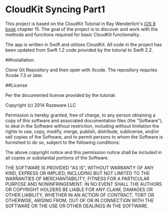 # CloudKit Syncing Part1

This project is based on the CloudKit Tutorial in Ray Wenderlich's [iOS 8 book](https://www.raywenderlich.com/83116/beginning-cloudkit-tutorial) chapter 15. The goal of the project is 
to discover and work with the methods and functions required for basic CloudKit functionality. 

The app is written in Swift and utilizes CloudKit. All code in the project has been updated from Swift 1.2 code provided by the tutorial to Swift 2.2.

##Installation

Clone Git Repository and then open with Xcode. The repository requries Xcode 7.3 or later.

##License 

Per the documented license provided by the tutorial:

Copyright (c) 2014 Razeware LLC

 Permission is hereby granted, free of charge, to any person obtaining a copy
 of this software and associated documentation files (the "Software"), to deal
 in the Software without restriction, including without limitation the rights
 to use, copy, modify, merge, publish, distribute, sublicense, and/or sell
 copies of the Software, and to permit persons to whom the Software is
 furnished to do so, subject to the following conditions:

 The above copyright notice and this permission notice shall be included in
 all copies or substantial portions of the Software.

 THE SOFTWARE IS PROVIDED "AS IS", WITHOUT WARRANTY OF ANY KIND, EXPRESS OR
 IMPLIED, INCLUDING BUT NOT LIMITED TO THE WARRANTIES OF MERCHANTABILITY,
 FITNESS FOR A PARTICULAR PURPOSE AND NONINFRINGEMENT. IN NO EVENT SHALL THE
 AUTHORS OR COPYRIGHT HOLDERS BE LIABLE FOR ANY CLAIM, DAMAGES OR OTHER
 LIABILITY, WHETHER IN AN ACTION OF CONTRACT, TORT OR OTHERWISE, ARISING FROM,
 OUT OF OR IN CONNECTION WITH THE SOFTWARE OR THE USE OR OTHER DEALINGS IN
 THE SOFTWARE.


